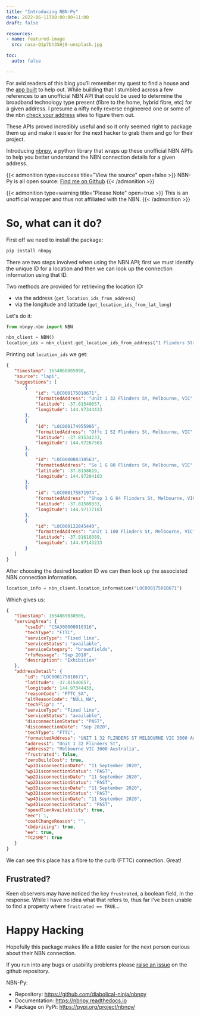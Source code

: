 ```yaml
---
title: "Introducing NBN-Py"
date: 2022-06-11T00:00:00+11:00
draft: false

resources:
- name: featured-image
  src: nasa-Q1p7bh3SHj8-unsplash.jpg

toc:
  auto: false

---
```


For avid readers of this blog you’ll remember my quest to find a house and the [app built](https://www.yeltahir.com/posts/smart_property_search/) to help out. While building that I stumbled across a few references to an unofficial NBN API that could be used to determine the broadband technology type present (fibre to the home, hybrid fibre, etc) for a given address. I presume a nifty nelly reverse engineered one or some of the nbn [check your address](https://www.nbnco.com.au/connect-home-or-business/check-your-address) sites to figure them out.

These APIs proved incredibly useful and so it only seemed right to package them up and make it easier for the next hacker to grab them and go for their project.

Introducing [nbnpy](https://nbnpy.readthedocs.io), a python library that wraps up these unofficial NBN API’s to help you better understand the NBN connection details for a given address.

{{< admonition type=success title="View the source" open=false >}}
NBN-Py is all open source: [Find me on Github](https://github.com/diabolical-ninja/nbnpy)
{{< /admonition >}}


{{< admonition type=warning title="Please Note" open=true >}}
This is an unofficial wrapper and thus not affiliated with the NBN.
{{< /admonition >}}



# So, what can it do?

First off we need to install the package:
```python
pip install nbnpy
```

There are two steps involved when using the NBN API; first we must identify the unique ID for a location and then we can look up the connection information using that ID.

Two methods are provided for retrieving the location ID:    
* via the address (`get_location_ids_from_address`)    
* via the longitude and latitude (`get_location_ids_from_lat_long`)
    
Let's do it:

```python
from nbnpy.nbn import NBN

nbn_client = NBN()
location_ids = nbn_client.get_location_ids_from_address("1 Flinders Street, Melbourne VIC")
```
    
Printing out `location_ids` we get:
```json
{
   "timestamp": 1654868885090,
   "source": "lapi",
   "suggestions": [
       {
           "id": "LOC000175010671",
           "formattedAddress": "Unit 1 32 Flinders St, Melbourne, VIC",
           "latitude": -37.81540657,
           "longitude": 144.97344433
       },
       {
           "id": "LOC000174955905",
           "formattedAddress": "Offc 1 52 Flinders St, Melbourne, VIC",
           "latitude": -37.81534233,
           "longitude": 144.97267563
       },
       {
           "id": "LOC000080310563",
           "formattedAddress": "Se 1 G 80 Flinders St, Melbourne, VIC",
           "latitude": -37.8158619,
           "longitude": 144.97204103
       },
       {
           "id": "LOC000175871974",
           "formattedAddress": "Shop 1 G 84 Flinders St, Melbourne, VIC",
           "latitude": -37.81589333,
           "longitude": 144.97177103
       },
       {
           "id": "LOC000122845440",
           "formattedAddress": "Unit 1 100 Flinders St, Melbourne, VIC",
           "latitude": -37.81610389,
           "longitude": 144.97143233
       }
   ]
}
```

After choosing the desired location ID we can then look up the associated NBN connection information.

```python
location_info = nbn_client.location_information("LOC000175010671")
```

Which gives us:
```json
{
   "timestamp": 1654869030505,
   "servingArea": {
       "csaId": "CSA300000010316",
       "techType": "FTTC",
       "serviceType": "Fixed line",
       "serviceStatus": "available",
       "serviceCategory": "brownfields",
       "rfsMessage": "Sep 2018",
       "description": "Exhibition"
   },
   "addressDetail": {
       "id": "LOC000175010671",
       "latitude": -37.81540657,
       "longitude": 144.97344433,
       "reasonCode": "FTTC_SA",
       "altReasonCode": "NULL_NA",
       "techFlip": "",
       "serviceType": "Fixed line",
       "serviceStatus": "available",
       "disconnectionStatus": "PAST",
       "disconnectionDate": "Sep 2020",
       "techType": "FTTC",
       "formattedAddress": "UNIT 1 32 FLINDERS ST MELBOURNE VIC 3000 Australia",
       "address1": "Unit 1 32 Flinders St",
       "address2": "Melbourne VIC 3000 Australia",
       "frustrated": false,
       "zeroBuildCost": true,
       "wp1DisconnectionDate": "11 September 2020",
       "wp1DisconnectionStatus": "PAST",
       "wp2DisconnectionDate": "11 September 2020",
       "wp2DisconnectionStatus": "PAST",
       "wp3DisconnectionDate": "11 September 2020",
       "wp3DisconnectionStatus": "PAST",
       "wp4DisconnectionDate": "11 September 2020",
       "wp4DisconnectionStatus": "PAST",
       "speedTierAvailability": true,
       "eec": 1,
       "coatChangeReason": "",
       "cbdpricing": true,
       "ee": true,
       "TC2SME": true
   }
}
```

We can see this place has a fibre to the curb (FTTC) connection. Great!


## Frustrated?
Keen observers may have noticed the key `frustrated`, a boolean field, in the response. While I have no idea what that refers to, thus far I’ve been unable to find a property where `frustrated == TRUE`...


# Happy Hacking
Hopefully this package makes life a little easier for the next person curious about their NBN connection.

If you run into any bugs or usability problems please [raise an issue](https://github.com/diabolical-ninja/nbnpy/issues) on the github repository. 

NBN-Py:
* Repository: https://github.com/diabolical-ninja/nbnpy
* Documentation: https://nbnpy.readthedocs.io
* Package on PyPi: https://pypi.org/project/nbnpy/


